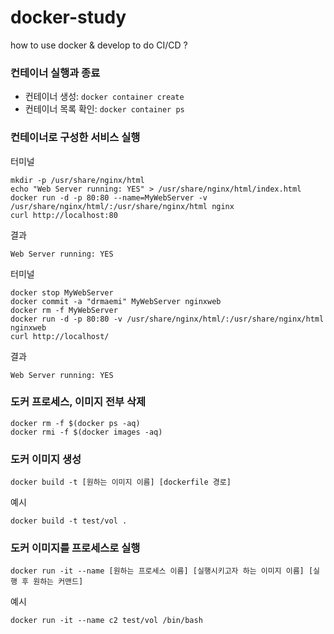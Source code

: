 # docker-study
how to use docker &amp; develop to do CI/CD ?

### 컨테이너 실행과 종료
- 컨테이너 생성: `docker container create`<br>
- 컨테이너 목록 확인: `docker container ps`<br>

### 컨테이너로 구성한 서비스 실행
터미널<br>
```
mkdir -p /usr/share/nginx/html
echo "Web Server running: YES" > /usr/share/nginx/html/index.html
docker run -d -p 80:80 --name=MyWebServer -v /usr/share/nginx/html/:/usr/share/nginx/html nginx
curl http://localhost:80
```
결과<br>
```
Web Server running: YES
```

터미널<br>
```
docker stop MyWebServer
docker commit -a "drmaemi" MyWebServer nginxweb
docker rm -f MyWebServer
docker run -d -p 80:80 -v /usr/share/nginx/html/:/usr/share/nginx/html nginxweb
curl http://localhost/
```

결과<br>
```
Web Server running: YES
```

### 도커 프로세스, 이미지 전부 삭제
```
docker rm -f $(docker ps -aq)
docker rmi -f $(docker images -aq)
```

### 도커 이미지 생성
```
docker build -t [원하는 이미지 이름] [dockerfile 경로]
```
예시<br>
```
docker build -t test/vol .
```

### 도커 이미지를 프로세스로 실행
```
docker run -it --name [원하는 프로세스 이름] [실행시키고자 하는 이미지 이름] [실행 후 원하는 커맨드]
```
예시<br>
```
docker run -it --name c2 test/vol /bin/bash
```